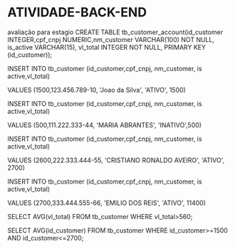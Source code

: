 # ATIVIDADE-BACK-END
avaliação para estagio
CREATE TABLE tb_customer_account(id_customer INTEGER,cpf_cnpj NUMERIC,nm_customer VARCHAR(100) NOT NULL,
is_active VARCHAR(15), vl_total INTEGER NOT NULL, PRIMARY KEY (id_customer));

INSERT INTO tb_customer (id_customer,cpf_cnpj, nm_customer, is active,vl_total)

VALUES (1500,123.456.789-10, 'Joao da Silva', 'ATIVO', 1500)


INSERT INTO tb_customer (id_customer,cpf_cnpj, nm_customer, is active,vl_total)

VALUES (500,111.222.333-44, 'MARIA ABRANTES', 'INATIVO',500)


INSERT INTO tb_customer (id_customer,cpf_cnpj, nm_customer, is active,vl_total)

VALUES (2600,222.333.444-55, 'CRISTIANO RONALDO AVEIRO', 'ATIVO', 2700)


INSERT INTO tb_customer (id_customer,cpf_cnpj, nm_customer, is active,vl_total)

VALUES (2700,333.444.555-66, 'EMILIO DOS REIS', 'ATIVO', 11400)


SELECT AVG(vl_total) FROM tb_customer WHERE vl_total>560;

SELECT AVG(id_customer) FROM tb_customer WHERE id_customer>=1500 AND id_customer<=2700;
